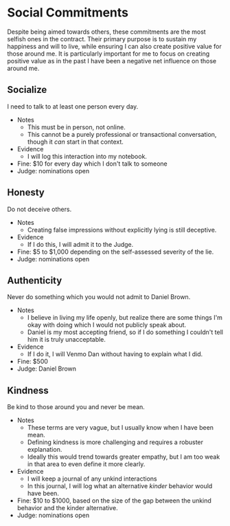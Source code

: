 # Social Commitments

Despite being aimed towards others, these commitments are the most selfish ones in the contract. Their primary purpose is to sustain my happiness and will to live, while ensuring I can also create positive value for those around me. It is particularly important for me to focus on creating positive value as in the past I have been a negative net influence on those around me.

## Socialize

I need to talk to at least one person every day.

- Notes
    - This must be in person, not online.
    - This cannot be a purely professional or transactional conversation, though it *can* start in that context.
- Evidence
    - I will log this interaction into my notebook.
- Fine: $10 for every day which I don't talk to someone
- Judge: nominations open

## Honesty

Do not deceive others.

- Notes
    - Creating false impressions without explicitly lying is still deceptive.
- Evidence
    - If I do this, I will admit it to the Judge.
- Fine: $5 to $1,000 depending on the self-assessed severity of the lie.
- Judge: nominations open

## Authenticity

Never do something which you would not admit to Daniel Brown.

- Notes
    - I believe in living my life openly, but realize there are some things I'm okay with doing which I would not publicly speak about.
    - Daniel is my most accepting friend, so if I do something I couldn't tell him it is truly unacceptable.
- Evidence
    - If I do it, I will Venmo Dan without having to explain what I did.
- Fine: $500
- Judge: Daniel Brown

## Kindness

Be kind to those around you and never be mean.

- Notes
    - These terms are very vague, but I usually know when I have been mean.
    - Defining kindness is more challenging and requires a robuster explanation.
    - Ideally this would trend towards greater empathy, but I am too weak in that area to even define it more clearly.
- Evidence
    - I will keep a journal of any unkind interactions
    - In this journal, I will log what an alternative *kinder* behavior would have been.
- Fine: $10 to $1000, based on the size of the gap between the unkind behavior and the kinder alternative.
- Judge: nominations open
